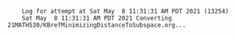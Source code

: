         Log for attempt at Sat May  8 11:31:31 AM PDT 2021 (13254)
        Sat May  8 11:31:31 AM PDT 2021 Converting 21MATH530/KBrefMinimizingDistanceToSubspace.org...
